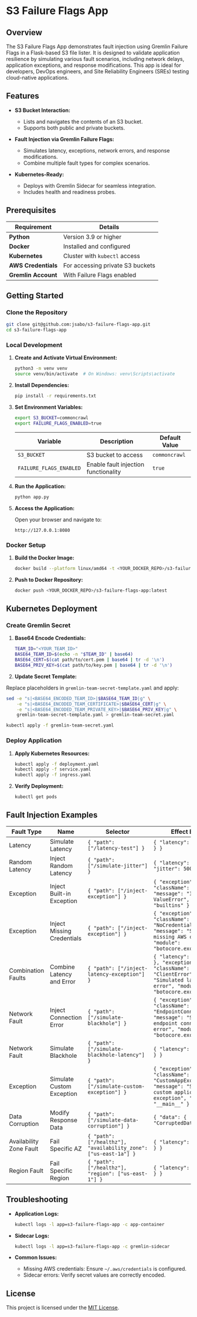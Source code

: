 # S3 Failure Flags App

## Overview

The S3 Failure Flags App demonstrates fault injection using Gremlin Failure Flags in a Flask-based S3 file lister. It is designed to validate application resilience by simulating various fault scenarios, including network delays, application exceptions, and response modifications. This app is ideal for developers, DevOps engineers, and Site Reliability Engineers (SREs) testing cloud-native applications.

## Features

- **S3 Bucket Interaction:**

  - Lists and navigates the contents of an S3 bucket.
  - Supports both public and private buckets.

- **Fault Injection via Gremlin Failure Flags:**

  - Simulates latency, exceptions, network errors, and response modifications.
  - Combine multiple fault types for complex scenarios.

- **Kubernetes-Ready:**

  - Deploys with Gremlin Sidecar for seamless integration.
  - Includes health and readiness probes.

## Prerequisites

| Requirement         | Details                          |
| ------------------- | -------------------------------- |
| **Python**          | Version 3.9 or higher            |
| **Docker**          | Installed and configured         |
| **Kubernetes**      | Cluster with `kubectl` access    |
| **AWS Credentials** | For accessing private S3 buckets |
| **Gremlin Account** | With Failure Flags enabled       |

## Getting Started

### Clone the Repository

```bash
git clone git@github.com:jsabo/s3-failure-flags-app.git
cd s3-failure-flags-app
```

### Local Development

1. **Create and Activate Virtual Environment:**

   ```bash
   python3 -m venv venv
   source venv/bin/activate  # On Windows: venv\Scripts\activate
   ```

2. **Install Dependencies:**

   ```bash
   pip install -r requirements.txt
   ```

3. **Set Environment Variables:**

   ```bash
   export S3_BUCKET=commoncrawl
   export FAILURE_FLAGS_ENABLED=true
   ```

   | Variable                | Description                          | Default Value |
   | ----------------------- | ------------------------------------ | ------------- |
   | `S3_BUCKET`             | S3 bucket to access                  | `commoncrawl` |
   | `FAILURE_FLAGS_ENABLED` | Enable fault injection functionality | `true`        |

4. **Run the Application:**

   ```bash
   python app.py
   ```

5. **Access the Application:**

   Open your browser and navigate to:

   ```
   http://127.0.0.1:8080
   ```

### Docker Setup

1. **Build the Docker Image:**

   ```bash
   docker build --platform linux/amd64 -t <YOUR_DOCKER_REPO>/s3-failure-flags-app:latest .
   ```

2. **Push to Docker Repository:**

   ```bash
   docker push <YOUR_DOCKER_REPO>/s3-failure-flags-app:latest
   ```

## Kubernetes Deployment

### Create Gremlin Secret

1. **Base64 Encode Credentials:**

   ```bash
   TEAM_ID="<YOUR_TEAM_ID>"
   BASE64_TEAM_ID=$(echo -n "$TEAM_ID" | base64)
   BASE64_CERT=$(cat path/to/cert.pem | base64 | tr -d '\n')
   BASE64_PRIV_KEY=$(cat path/to/key.pem | base64 | tr -d '\n')
   ```

2. **Update Secret Template:**

Replace placeholders in `gremlin-team-secret-template.yaml` and apply:

   ```bash
   sed -e "s|<BASE64_ENCODED_TEAM_ID>|$BASE64_TEAM_ID|g" \
       -e "s|<BASE64_ENCODED_TEAM_CERTIFICATE>|$BASE64_CERT|g" \
       -e "s|<BASE64_ENCODED_TEAM_PRIVATE_KEY>|$BASE64_PRIV_KEY|g" \
       gremlin-team-secret-template.yaml > gremlin-team-secret.yaml
   
   kubectl apply -f gremlin-team-secret.yaml
   ```

### Deploy Application

1. **Apply Kubernetes Resources:**

   ```bash
   kubectl apply -f deployment.yaml
   kubectl apply -f service.yaml
   kubectl apply -f ingress.yaml
   ```

2. **Verify Deployment:**

   ```bash
   kubectl get pods
   ```

## Fault Injection Examples

| Fault Type              | Name                       | Selector                                                        | Effect Example                                                                                                                                          |
| ----------------------- | -------------------------- | --------------------------------------------------------------- | ------------------------------------------------------------------------------------------------------------------------------------------------------- |
| Latency                 | Simulate Latency           | `{ "path": ["/latency-test"] }`                                 | `{ "latency": { "ms": 5000 } }`                                                                                                                         |
| Random Latency          | Inject Random Latency      | `{ "path": ["/simulate-jitter"] }`                              | `{ "latency": { "ms": 2000, "jitter": 500 } }`                                                                                                          |
| Exception               | Inject Built-in Exception  | `{ "path": ["/inject-exception"] }`                             | `{ "exception": { "className": "ValueError", "message": "Injected ValueError", "module": "builtins" } }`                                                |
| Exception               | Inject Missing Credentials | `{ "path": ["/inject-exception"] }`                             | `{ "exception": { "className": "NoCredentialsError", "message": "Simulated missing AWS credentials", "module": "botocore.exceptions" } }`               |
| Combination Faults      | Combine Latency and Error  | `{ "path": ["/inject-latency-exception"] }`                     | `{ "latency": { "ms": 2000 }, "exception": { "className": "ClientError", "message": "Simulated latency and error", "module": "botocore.exceptions" } }` |
| Network Fault           | Inject Connection Error    | `{ "path": ["/simulate-blackhole"] }`                           | `{ "exception": { "className": "EndpointConnectionError", "message": "Simulated endpoint connection error", "module": "botocore.exceptions" } }`        |
| Network Fault           | Simulate Blackhole         | `{ "path": ["/simulate-blackhole-latency"] }`                   | `{ "latency": { "ms": 60000 } }`                                                                                                                        |
| Exception               | Simulate Custom Exception  | `{ "path": ["/simulate-custom-exception"] }`                    | `{ "exception": { "className": "CustomAppException", "message": "Simulated custom application exception", "module": "__main__" } }`                     |
| Data Corruption         | Modify Response Data       | `{ "path": ["/simulate-data-corruption"] }`                     | `{ "data": { "CorruptedData": true } }`                                                                                                                 |
| Availability Zone Fault | Fail Specific AZ           | `{ "path": ["/healthz"], "availability_zone": ["us-east-1a"] }` | `{ "latency": { "ms": 30000 } }`                                                                                                                        |
| Region Fault            | Fail Specific Region       | `{ "path": ["/healthz"], "region": ["us-east-1"] }`             | `{ "latency": { "ms": 30000 } }`                                                                                                                        |

## Troubleshooting

- **Application Logs:**

  ```bash
  kubectl logs -l app=s3-failure-flags-app -c app-container
  ```

- **Sidecar Logs:**

  ```bash
  kubectl logs -l app=s3-failure-flags-app -c gremlin-sidecar
  ```

- **Common Issues:**

  - Missing AWS credentials: Ensure `~/.aws/credentials` is configured.
  - Sidecar errors: Verify secret values are correctly encoded.

## License

This project is licensed under the [MIT License](LICENSE).


